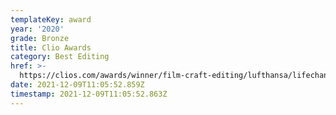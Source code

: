 ```yaml
---
templateKey: award
year: '2020'
grade: Bronze
title: Clio Awards
category: Best Editing
href: >-
  https://clios.com/awards/winner/film-craft-editing/lufthansa/lifechangingplaces-ethiopia-83521
date: 2021-12-09T11:05:52.859Z
timestamp: 2021-12-09T11:05:52.863Z
---
```


